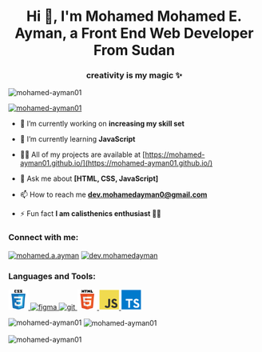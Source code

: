 <h1 align="center">Hi 👋, I'm Mohamed Mohamed E. Ayman, a Front End Web Developer From Sudan</h1>
<h3 align="center">creativity is my magic ✨</h3>

<p align="left"> <img src="https://komarev.com/ghpvc/?username=mohamed-ayman01&label=Profile%20views&color=0e75b6&style=flat" alt="mohamed-ayman01" /> </p>

<p align="left"> <a href="https://github.com/ryo-ma/github-profile-trophy"><img src="https://github-profile-trophy.vercel.app/?username=mohamed-ayman01" alt="mohamed-ayman01" /></a> </p>

- 🔭 I’m currently working on **increasing my skill set**

- 🌱 I’m currently learning **JavaScript**

- 👨‍💻 All of my projects are available at [https://mohamed-ayman01.github.io/](https://mohamed-ayman01.github.io/)

- 💬 Ask me about **[HTML, CSS, JavaScript]**

- 📫 How to reach me **dev.mohamedayman0@gmail.com**

- ⚡ Fun fact **I am calisthenics enthusiast 🤸‍♂️**

<h3 align="left">Connect with me:</h3>
<p align="left">
<a href="https://codepen.io/mohamed.a.ayman" target="blank"><img align="center" src="https://raw.githubusercontent.com/rahuldkjain/github-profile-readme-generator/master/src/images/icons/Social/codepen.svg" alt="mohamed.a.ayman" height="30" width="40" /></a>
<a href="https://twitter.com/dev.mohamedayman" target="blank"><img align="center" src="https://raw.githubusercontent.com/rahuldkjain/github-profile-readme-generator/master/src/images/icons/Social/twitter.svg" alt="dev.mohamedayman" height="30" width="40" /></a>
</p>

<h3 align="left">Languages and Tools:</h3>
<p align="left"> <a href="https://www.w3schools.com/css/" target="_blank" rel="noreferrer"> <img src="https://raw.githubusercontent.com/devicons/devicon/master/icons/css3/css3-original-wordmark.svg" alt="css3" width="40" height="40"/> </a> <a href="https://www.figma.com/" target="_blank" rel="noreferrer"> <img src="https://www.vectorlogo.zone/logos/figma/figma-icon.svg" alt="figma" width="40" height="40"/> </a> <a href="https://git-scm.com/" target="_blank" rel="noreferrer"> <img src="https://www.vectorlogo.zone/logos/git-scm/git-scm-icon.svg" alt="git" width="40" height="40"/> </a> <a href="https://www.w3.org/html/" target="_blank" rel="noreferrer"> <img src="https://raw.githubusercontent.com/devicons/devicon/master/icons/html5/html5-original-wordmark.svg" alt="html5" width="40" height="40"/> </a> <a href="https://developer.mozilla.org/en-US/docs/Web/JavaScript" target="_blank" rel="noreferrer"> <img src="https://raw.githubusercontent.com/devicons/devicon/master/icons/javascript/javascript-original.svg" alt="javascript" width="40" height="40"/> </a> <a href="https://www.typescriptlang.org/" target="_blank" rel="noreferrer"> <img src="https://raw.githubusercontent.com/devicons/devicon/master/icons/typescript/typescript-original.svg" alt="typescript" width="40" height="40"/> </a> </p>

<p><img align="left" src="https://github-readme-stats.vercel.app/api/top-langs?username=mohamed-ayman01&show_icons=true&locale=en&layout=compact" alt="mohamed-ayman01" /></p>

<p>&nbsp;<img align="center" src="https://github-readme-stats.vercel.app/api?username=mohamed-ayman01&show_icons=true&locale=en" alt="mohamed-ayman01" /></p>

<p><img align="center" src="https://github-readme-streak-stats.herokuapp.com/?user=mohamed-ayman01&" alt="mohamed-ayman01" /></p>

